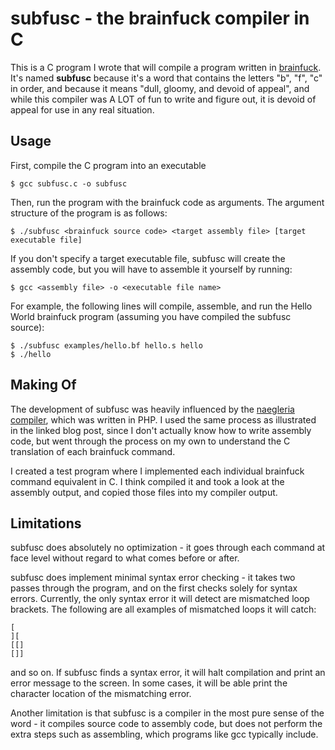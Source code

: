 # subfusc - the brainfuck compiler in C

This is a C program I wrote that will compile a program written in [brainfuck](https://en.wikipedia.org/wiki/Brainfuck).
It's named **subfusc** because it's a word that contains the letters "b", "f", "c" in order, and because it means "dull, gloomy, and devoid of appeal", and while this compiler was A LOT of fun to write and figure out, it is devoid of appeal for use in any real situation.

## Usage

First, compile the C program into an executable
```
$ gcc subfusc.c -o subfusc
```

Then, run the program with the brainfuck code as arguments.  The argument structure of the program is as follows:
```
$ ./subfusc <brainfuck source code> <target assembly file> [target executable file]
```

If you don't specify a target executable file, subfusc will create the assembly code, but you will have to assemble it yourself by running:
```
$ gcc <assembly file> -o <executable file name>
```

For example, the following lines will compile, assemble, and run the Hello World brainfuck program (assuming you have compiled the subfusc source):
```
$ ./subfusc examples/hello.bf hello.s hello
$ ./hello
```

## Making Of
The development of subfusc was heavily influenced by the [naegleria compiler](https://igor.io/2014/10/27/compiling-brainfuck.html), which was written in PHP.  I used the same process as illustrated in the linked blog post, since I don't actually know how to write assembly code, but went through the process on my own to understand the C translation of each brainfuck command.

I created a test program where I implemented each individual brainfuck command equivalent in C.  I think compiled it and took a look at the assembly output, and copied those files into my compiler output.

## Limitations
subfusc does absolutely no optimization - it goes through each command at face level without regard to what comes before or after.  

subfusc does implement minimal syntax error checking - it takes two passes through the program, and on the first checks solely for syntax errors.  Currently, the only syntax error it will detect are mismatched loop brackets.  The following are all examples of mismatched loops it will catch:
```
[
][
[[]
[]]
```
and so on.  If subfusc finds a syntax error, it will halt compilation and print an error message to the screen. In some cases, it will be able print the character location of the mismatching error.

Another limitation is that subfusc is a compiler in the most pure sense of the word - it compiles source code to assembly code, but does not perform the extra steps such as assembling, which programs like gcc typically include.
